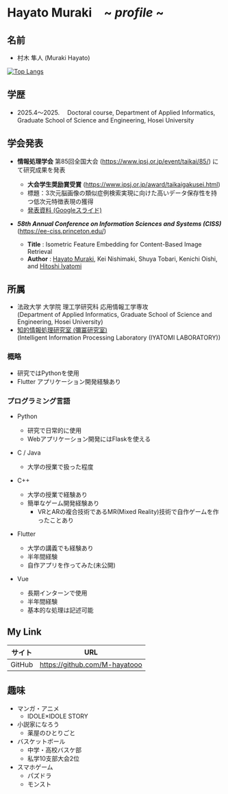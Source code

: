 <!--
**** is a ✨ _special_ ✨ repository because its `README.md` (this file) appears on your GitHub profile.

Here are some ideas to get you started:

- 🔭 I’m currently working on ...
- 🌱 I’m currently learning ...
- 👯 I’m looking to collaborate on ...
- 🤔 I’m looking for help with ...
- 💬 Ask me about ...
- 📫 How to reach me: ...
- 😄 Pronouns: ...
- ⚡ Fun fact: ...
-->

# Hayato Muraki　~ _profile_ ~
## 名前
- 村木 隼人 (Muraki Hayato)

[![Top Langs](https://github-readme-stats.vercel.app/api/top-langs/?username=M-hayatooo)](https://github.com/M-hayatooo/github-readme-stats)

## 学歴
 - 2025.4～2025.　 Doctoral course, Department of Applied Informatics, Graduate School of Science and Engineering, Hosei University


## 学会発表
- **情報処理学会** 第85回全国大会 (https://www.ipsj.or.jp/event/taikai/85/) にて研究成果を発表
  - **大会学生奨励賞受賞** (https://www.ipsj.or.jp/award/taikaigakusei.html)
  - 標題：3次元脳画像の類似症例検索実現に向けた高いデータ保存性を持つ低次元特徴表現の獲得
  - [発表資料 (Googleスライド)](https://docs.google.com/presentation/d/1wsYyl48yeAqdhn1Iu3QhayfB5NuBlttl0wLE5TTg8Gk/edit?usp=sharing)
  
  
    
 - ***58th Annual Conference on Information Sciences and Systems (CISS)*** (https://ee-ciss.princeton.edu/)
   - **Title** : Isometric Feature Embedding for Content-Based Image Retrieval
   - **Author** : [Hayato Muraki](https://github.com/M-hayatooo), Kei Nishimaki, Shuya Tobari, Kenichi Oishi, and [Hitoshi Iyatomi](https://iyatomi-lab.info) <br>


## 所属
- 法政大学 大学院 理工学研究科 応用情報工学専攻 <br>
  (Department of Applied Informatics, Graduate School of Science and Engineering, Hosei University)
- [知的情報処理研究室 (彌冨研究室)](https://iyatomi-lab.info/)<br>
  (Intelligent Information Processing Laboratory (IYATOMI LABORATORY))



### 概略
- 研究ではPythonを使用
- Flutter アプリケーション開発経験あり
  
### プログラミング言語
- Python
  - 研究で日常的に使用
  - Webアプリケーション開発にはFlaskを使える
  
- C / Java
    - 大学の授業で扱った程度

- C++ 
  - 大学の授業で経験あり
  - 簡単なゲーム開発経験あり
    - VRとARの複合技術であるMR(Mixed Reality)技術で自作ゲームを作ったことあり     

- Flutter
    - 大学の講義でも経験あり
    - 半年間経験
    - 自作アプリを作ってみた(未公開)

- Vue
    - 長期インターンで使用
    - 半年間経験
    - 基本的な処理は記述可能
    


## My Link
| サイト| URL | 
| -------- | -------- | 
| GitHub     | https://github.com/M-hayatooo     | 


## 趣味
- マンガ・アニメ
  - IDOLE×IDOLE STORY
- 小説家になろう
  - 薬屋のひとりごと 
- バスケットボール
  - 中学・高校バスケ部
  - 私学10支部大会2位
- スマホゲーム
  - パズドラ
  - モンスト

